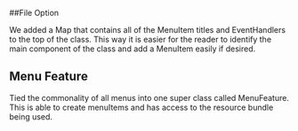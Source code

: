##File Option

We added a Map that contains all of the MenuItem titles and EventHandlers to the top of the class.  This way it is easier for the reader to identify the main component of the class and add a MenuItem easily if desired.

## Menu Feature

Tied the commonality of all menus into one super class called MenuFeature.  This is able to create menuItems and has access to the resource bundle being used.